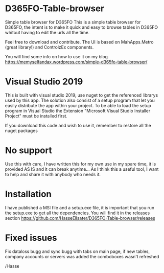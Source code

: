 # D365FO-Table-browser
Simple table browser for D365FO
This is a simple table browser for D365FO, the intent is to make it quick and easy to browse tables in D365FO whitout having to edit the urls all the time.

Feel free to download and contribute. The UI is based on MahApps.Metro (great library!) and ControlzEx components.

You will find some info on how to use it on my blog https://memyselfandax.wordpress.com/simple-d365fo-table-browser/

# Visual Studio 2019
This is built with visual studio 2019, use nuget to get the referenced librarys used by this app.
The solution also consist of a setup program that let you easily distribute the app within your project. To be able to load the setup program in Visual Studio the Extension "Microsoft Visual Studio Installer Project" must be installed first. 

If you download this code and wish to use it, remember to restore all the nuget packages

# No support
Use this with care, I have written this for my own use in my spare time, it is provided AS IS and it can break anytime... As I think this a useful tool, I want to help and share it with anybody who needs it.

# Installation
I have published a MSI file and a setup.exe file, it is important that you run the setup.exe to get all the dependencies. You will find it in the releases section https://github.com/HasseEllsater/D365FO-Table-browser/releases

# Fixed issues
Fix dataloss bugg and sync bugg with tabs on main page, if new tables, company accounts or servers was added the comboboxes wasn't refreshed

/Hasse
